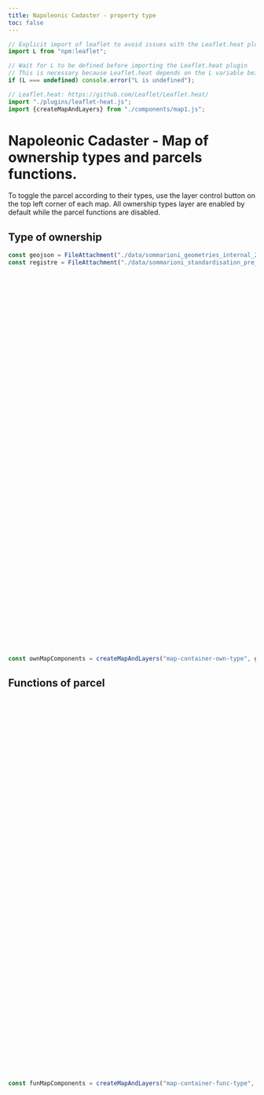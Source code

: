 ```yaml
---
title: Napoleonic Cadaster - property type
toc: false
---
```


```js
// Explicit import of leaflet to avoid issues with the Leaflet.heat plugin
import L from "npm:leaflet";
```

```js
// Wait for L to be defined before importing the Leaflet.heat plugin
// This is necessary because Leaflet.heat depends on the L variable being defined
if (L === undefined) console.error("L is undefined");

// Leaflet.heat: https://github.com/Leaflet/Leaflet.heat/
import "./plugins/leaflet-heat.js";
import {createMapAndLayers} from "./components/map1.js";
```

# Napoleonic Cadaster - Map of ownership types and parcels functions.
To toggle the parcel according to their types, use the layer control button on the top left corner of each map. All ownership types layer are enabled by default while the parcel functions are disabled.

## Type of ownership

```js
const geojson = FileAttachment("./data/sommarioni_geometries_internal_20250318.geojson").json();
const registre = FileAttachment("./data/sommarioni_standardisation_pre_finished_20250508.json").json();
```

<div id="map-container-own-type" style="height: 750px; margin: 1em 0 2em 0;"></div>

```js
const ownMapComponents = createMapAndLayers("map-container-own-type", geojson, registre, 'ownership_types', true);
```


## Functions of parcel
<div id="map-container-func-type" style="height: 750px; margin: 1em 0 2em 0;"></div>

```js
const funMapComponents = createMapAndLayers("map-container-func-type", geojson, registre, 'qualities', false);
```
